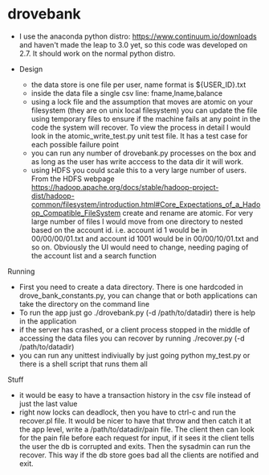 # drovebank

- I use the anaconda python distro: https://www.continuum.io/downloads and haven't made the leap to 3.0 yet, so this code was developed on 2.7. It should work on the normal python distro.

- Design
  - the data store is one file per user, name format is ${USER_ID}.txt
  - inside the data file a single csv line: fname,lname,balance
  - using a lock file and the assumption that moves are atomic on your
    filesystem (they are on unix local filesystem) you can update
    the file using temporary files to ensure if the machine fails at
    any point in the code the system will recover. To view the
    process in detail I would look in the atomic_write_test.py unit
    test file. It has a test case for each possible failure point
  - you can run any number of drovebank.py processes on the box and
    as long as the user has write acccess to the data dir it will work.
  - using HDFS you could scale this to a very large number of users. From
    the HDFS webpage https://hadoop.apache.org/docs/stable/hadoop-project-dist/hadoop-common/filesystem/introduction.html#Core_Expectations_of_a_Hadoop_Compatible_FileSystem create and rename are atomic. For very large number of files
    I would move from one directory to nested based on the account id. i.e.
    account id 1 would be in 00/00/00/01.txt and
    account id 1001 would be in 00/00/10/01.txt and so on. Obviously the UI
    would need to change, needing paging of the account list and a search
    function

Running
   - First you need to create a data directory. There is one hardcoded in
     drove_bank_constants.py, you can change that or both applications can
     take the directory on the command line
   - To run the app just go ./drovebank.py (-d /path/to/datadir) there is
     help in the application
   - if the server has crashed, or a client process stopped in the middle
     of accessing the data files you can recover by running
     ./recover.py (-d /path/to/datadir)
   - you can run any unittest indiviually by just going python my_test.py or
     there is a shell script that runs them all

Stuff
   - it would be easy to have a transaction history in the csv file instead of
     just the last value
   - right now locks can deadlock, then you have to ctrl-c and run the
     recover.pl file. It would be nicer to have that throw and then
     catch it at the app level, write a /path/to/datadir/pain file.
     The client then can look for the pain file before each request for
     input, if it sees it the client tells the user the db is corrupted and
     exits. Then the sysadmin can run the recover. This way if the
     db store goes bad all the clients are notified and exit.
     